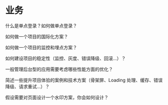 # 业务

什么是单点登录？如何做单点登录？

如何做一个项目的国际化方案？

如何做一个项目的监控和埋点方案？

如何建设项目的稳定性（监控、灰度、错误降级、回滚...）？

一般管理后台型的应用需要考虑哪些性能方面的优化？

简述一些提升项目体验的案例和技术方案（骨架屏、Loading 处理、缓存、错误降级、请求重试...）？

假设需要对页面设计一个水印方案，你会如何设计？
